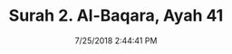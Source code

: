 ---
title       : "Surah 2. Al-Baqara, Ayah 41"
date        : 7/25/2018 2:44:41 PM
draft       : false
type        : "quran"
layout      : "compare"
BookCode    : "CMP"
SurahNumber : "2"
AyahNumber  : "41"
TotalAyah   : "286"
---